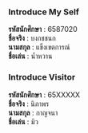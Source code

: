 ### Introduce My Self
**รหัสนักศึกษา**  : 6587020<br>
**ชื่อจริง** : บงกชชนก<br>
**นามสกุล** : แข็งเขตการณ์<br>
**ชื่อเล่น** : น้ำหวาน<br>

### Introduce Visitor
**รหัสนักศึกษา**  : 65XXXXX<br>
**ชื่อจริง** : นิภาพร<br>
**นามสกุล** : กาญจนา<br>
**ชื่อเล่น** : มิว<br>